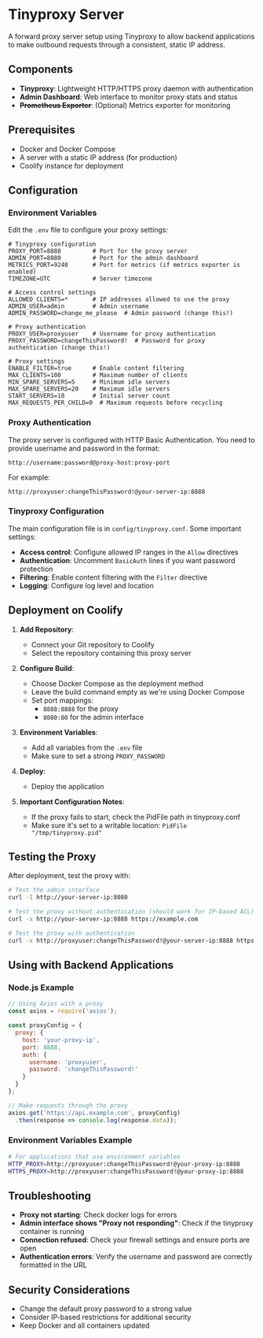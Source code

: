 # Tinyproxy Server

A forward proxy server setup using Tinyproxy to allow backend applications to make outbound requests through a consistent, static IP address.

## Components

- **Tinyproxy**: Lightweight HTTP/HTTPS proxy daemon with authentication
- **Admin Dashboard**: Web interface to monitor proxy stats and status
- **~~Prometheus Exporter~~**: (Optional) Metrics exporter for monitoring

## Prerequisites

- Docker and Docker Compose
- A server with a static IP address (for production)
- Coolify instance for deployment

## Configuration

### Environment Variables

Edit the `.env` file to configure your proxy settings:

```
# Tinyproxy configuration
PROXY_PORT=8888         # Port for the proxy server
ADMIN_PORT=8080         # Port for the admin dashboard
METRICS_PORT=9240       # Port for metrics (if metrics exporter is enabled)
TIMEZONE=UTC            # Server timezone

# Access control settings
ALLOWED_CLIENTS=*       # IP addresses allowed to use the proxy
ADMIN_USER=admin        # Admin username
ADMIN_PASSWORD=change_me_please  # Admin password (change this!)

# Proxy authentication
PROXY_USER=proxyuser    # Username for proxy authentication
PROXY_PASSWORD=changeThisPassword!  # Password for proxy authentication (change this!)

# Proxy settings
ENABLE_FILTER=true      # Enable content filtering
MAX_CLIENTS=100         # Maximum number of clients
MIN_SPARE_SERVERS=5     # Minimum idle servers
MAX_SPARE_SERVERS=20    # Maximum idle servers
START_SERVERS=10        # Initial server count
MAX_REQUESTS_PER_CHILD=0  # Maximum requests before recycling
```

### Proxy Authentication

The proxy server is configured with HTTP Basic Authentication. You need to provide username and password in the format:

```
http://username:password@proxy-host:proxy-port
```

For example:
```
http://proxyuser:changeThisPassword!@your-server-ip:8888
```

### Tinyproxy Configuration

The main configuration file is in `config/tinyproxy.conf`. Some important settings:

- **Access control**: Configure allowed IP ranges in the `Allow` directives
- **Authentication**: Uncomment `BasicAuth` lines if you want password protection
- **Filtering**: Enable content filtering with the `Filter` directive
- **Logging**: Configure log level and location

## Deployment on Coolify

1. **Add Repository**:
   - Connect your Git repository to Coolify
   - Select the repository containing this proxy server

2. **Configure Build**:
   - Choose Docker Compose as the deployment method
   - Leave the build command empty as we're using Docker Compose
   - Set port mappings:
     - `8888:8888` for the proxy
     - `8080:80` for the admin interface

3. **Environment Variables**:
   - Add all variables from the `.env` file
   - Make sure to set a strong `PROXY_PASSWORD`

4. **Deploy**:
   - Deploy the application

5. **Important Configuration Notes**:
   - If the proxy fails to start, check the PidFile path in tinyproxy.conf
   - Make sure it's set to a writable location: `PidFile "/tmp/tinyproxy.pid"`

## Testing the Proxy

After deployment, test the proxy with:

```bash
# Test the admin interface
curl -I http://your-server-ip:8080

# Test the proxy without authentication (should work for IP-based ACL)
curl -x http://your-server-ip:8888 https://example.com

# Test the proxy with authentication
curl -x http://proxyuser:changeThisPassword!@your-server-ip:8888 https://example.com
```

## Using with Backend Applications

### Node.js Example

```javascript
// Using Axios with a proxy
const axios = require('axios');

const proxyConfig = {
  proxy: {
    host: 'your-proxy-ip',
    port: 8888,
    auth: {
      username: 'proxyuser',
      password: 'changeThisPassword!'
    }
  }
};

// Make requests through the proxy
axios.get('https://api.example.com', proxyConfig)
  .then(response => console.log(response.data));
```

### Environment Variables Example

```bash
# For applications that use environment variables
HTTP_PROXY=http://proxyuser:changeThisPassword!@your-proxy-ip:8888
HTTPS_PROXY=http://proxyuser:changeThisPassword!@your-proxy-ip:8888
```

## Troubleshooting

- **Proxy not starting**: Check docker logs for errors
- **Admin interface shows "Proxy not responding"**: Check if the tinyproxy container is running
- **Connection refused**: Check your firewall settings and ensure ports are open
- **Authentication errors**: Verify the username and password are correctly formatted in the URL

## Security Considerations

- Change the default proxy password to a strong value
- Consider IP-based restrictions for additional security
- Keep Docker and all containers updated